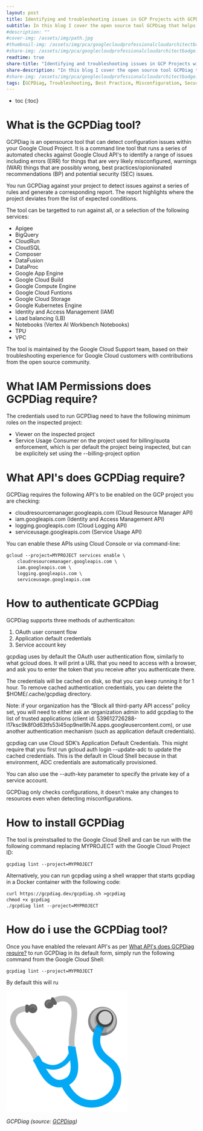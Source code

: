 ```yaml
---
layout: post
title: Identifying and troubleshooting issues in GCP Projects with GCPDiag.
subtitle: In this blog I cover the open source tool GCPDiag that helps identify misconfigurations and best practices across a range of Google Cloud offerings including GCE, GKE, BiqQuery...
#description: ""
#cover-img: /assets/img/path.jpg
#thumbnail-img: /assets/img/pca/googlecloudprofessionalcloudarchitectbadge.png
#share-img: /assets/img/pca/googlecloudprofessionalcloudarchitectbadge.png
readtime: true
share-title: "Identifying and troubleshooting issues in GCP Projects with GCP Diag"
share-description: "In this blog I cover the open source tool GCPDiag that helps identify misconfigurations and best practices across a range of Google Cloud offerings including GCE, GKE, BiqQuery..."
#share-img: /assets/img/pca/googlecloudprofessionalcloudarchitectbadge.png
tags: [GCPDiag, Troubleshooting, Best Practice, Misconfiguration, Security]
---
```


* toc
{:toc}

# What is the GCPDiag tool?
GCPDiag is an opensource tool that can detect configuration issues within your Google Cloud Project. It is a command line tool that runs a series of automated checks against Google Cloud API's to identify a range of issues including errors (ERR) for things that are very likely misconfigured, warnings (WAR) things that are possibly wrong, best practices/opionionated recommendations (BP) and potential security (SEC) issues. 

You run GCPDiag against your project to detect issues against a series of rules and generate a corresponding report. The report highlights where the project deviates from the list of expected conditions.

The tool can be targetted to run against all, or a selection of the following services:

- Apigee
- BigQuery
- CloudRun
- CloudSQL
- Composer
- DataFusion
- DataProc
- Google App Engine
- Google Cloud Build
- Google Compute Engine
- Google Cloud Funtions
- Google Cloud Storage
- Google Kubernetes Engine
- Identity and Access Management (IAM)
- Load balancing (LB)
- Notebooks (Vertex AI Workbench Notebooks)
- TPU
- VPC

The tool is maintained by the Google Cloud Support team, based on their troubleshooting experience for Google Cloud customers with contributions from the open source community.

# What IAM Permissions does GCPDiag require?
The credentials used to run GCPDiag need to have the following minimum roles on the inspected project:

- Viewer on the inspected project
- Service Usage Consumer on the project used for billing/quota enforcement, which is per default the project being inspected, but can be explicitely set using the --billing-project option

# What API's does GCPDiag require?
GCPDiag requires the following API's to be enabled on the GCP project you are checking:

- cloudresourcemanager.googleapis.com (Cloud Resource Manager API)
- iam.googleapis.com (Identity and Access Management API)
- logging.googleapis.com (Cloud Logging API)
- serviceusage.googleapis.com (Service Usage API)

You can enable these APIs using Cloud Console or via command-line:

```
gcloud --project=MYPROJECT services enable \
    cloudresourcemanager.googleapis.com \
    iam.googleapis.com \
    logging.googleapis.com \
    serviceusage.googleapis.com
```

# How to authenticate GCPDiag
GCPDiag supports three methods of authenticaiton:

1.  OAuth user consent flow
2.  Application default credentials
3.  Service account key

gcpdiag uses by default the OAuth user authentication flow, similarly to what gcloud does. It will print a URL that you need to access with a browser, and ask you to enter the token that you receive after you authenticate there.

The credentials will be cached on disk, so that you can keep running it for 1 hour. To remove cached authentication credentials, you can delete the $HOME/.cache/gcpdiag directory.

Note: if your organization has the “Block all third-party API access” policy set, you will need to either ask an organization admin to add gcpdiag to the list of trusted applications (client id: 539612726288-l17ksc9k8f0d63tfs53i45op9nel9h74.apps.googleusercontent.com), or use another authentication mechanism (such as application default credentials).

gcpdiag can use Cloud SDK’s Application Default Credentials. This might require that you first run gcloud auth login --update-adc to update the cached credentials. This is the default in Cloud Shell because in that environment, ADC credentials are automatically provisioned.

You can also use the --auth-key parameter to specify the private key of a service account.




GCPDiag only checks configurations, it doesn't make any changes to resources even when detecting misconfigurations. 


# How to install GCPDiag
The tool is preinstsalled to the Google Cloud Shell and can be run with the following command replacing MYPROJECT with the Google Cloud Project ID:

```
gcpdiag lint --project=MYPROJECT
```

Alternatively, you can run gcpdiag using a shell wrapper that starts gcpdiag in a Docker container with the following code:

```
curl https://gcpdiag.dev/gcpdiag.sh >gcpdiag
chmod +x gcpdiag
./gcpdiag lint --project=MYPROJECT
```


# How do i use the GCPDiag tool?

Once you have enabled the relevant API's as per [What API's does GCPDiag require?](/gcpdiag#what-apis-does-gcpdiag-require) to run GCPDiag in its default form, simply run the following command from the Google Cloud Shell:

```
gcpdiag lint --project=MYPROJECT
```

By default this will ru

![GCPDiag Open Source Tool](/assets/img/gcpdiag/gcpdiag-stethoscope.png "GCPDiag Open Source Tool")
 
*GCPDiag (source: [GCPDiag](https://gcpdiag.dev))*
